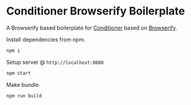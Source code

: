 # Conditioner Browserify Boilerplate

A Browserify based boilerplate for [Conditioner](https://github.com/rikschennink/conditioner) based on [Browserify](http://browserify.org).

Install dependencies from npm.

```bash
npm i
```

Setup server @ `http://localhost:8080`

```bash
npm start
```

Make bundle

```bash
npm run build
```